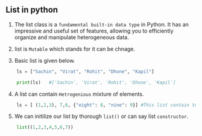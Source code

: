## List in python

1) The list class is a `fundamental built-in data type` in Python. It has an impressive and useful set of features, allowing you to efficiently organize and manipulate heterogeneous data.
2) list is `Mutable` which stands for it can be chnage.

3) Basic list is given below.
```python
    ls = ["Sachin", "Virat", "Rohit", "Dhone", "Kapil"]

    print(ls)   #['Sachin', 'Virat', 'Rohit', 'Dhone', 'Kapil']
``` 

4) A list can contain `Hetrogenious` mixture of elements.
```python
    ls = [ (1,2,3), 7,6, {"eight": 8, "nine": 9}] #This list contain tuple, dictionary and basic elements.
```

5) We can initilize our list by thorough `list()` or can say list `constructor`.

```python
    list((1,2,3,4,5,6,7))
```